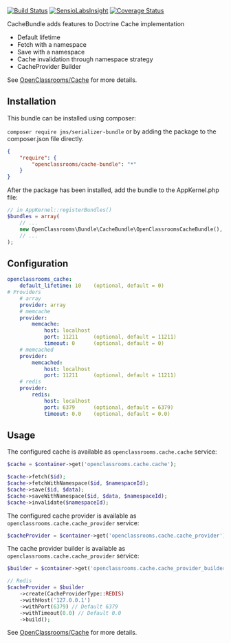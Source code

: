[![Build Status](https://travis-ci.org/OpenClassrooms/CacheBundle.svg?branch=master)](https://travis-ci.org/OpenClassrooms/CacheBundle)
[![SensioLabsInsight](https://insight.sensiolabs.com/projects/b04e23bf-8e36-4704-801e-bb29a7719ed3/mini.png)](https://insight.sensiolabs.com/projects/b04e23bf-8e36-4704-801e-bb29a7719ed3)
[![Coverage Status](https://coveralls.io/repos/OpenClassrooms/CacheBundle/badge.png?branch=master)](https://coveralls.io/r/OpenClassrooms/CacheBundle?branch=master)

CacheBundle adds features to Doctrine Cache implementation
- Default lifetime
- Fetch with a namespace
- Save with a namespace
- Cache invalidation through namespace strategy
- CacheProvider Builder

See [OpenClassrooms/Cache](https://github.com/OpenClassrooms/Cache) for more details.

## Installation
This bundle can be installed using composer:

```composer require jms/serializer-bundle```
or by adding the package to the composer.json file directly.

```json
{
    "require": {
        "openclassrooms/cache-bundle": "*"
    }
}
```

After the package has been installed, add the bundle to the AppKernel.php file:

```php
// in AppKernel::registerBundles()
$bundles = array(
    // ...
    new OpenClassrooms\Bundle\CacheBundle\OpenClassroomsCacheBundle(),
    // ...
);
```

## Configuration
```yaml
openclassrooms_cache:
    default_lifetime: 10    (optional, default = 0)
# Providers
    # array
    provider: array
    # memcache
    provider:
        memcache:
            host: localhost
            port: 11211     (optional, default = 11211)
            timeout: 0      (optional, default = 0)
    # memcached
    provider:
        memcached:
            host: localhost
            port: 11211     (optional, default = 11211)
    # redis            
    provider:
        redis:
            host: localhost
            port: 6379      (optional, default = 6379)
            timeout: 0.0    (optional, default = 0.0)
```
## Usage
The configured cache is available as ```openclassrooms.cache.cache``` service:
```php
$cache = $container->get('openclassrooms.cache.cache');

$cache->fetch($id);
$cache->fetchWithNamespace($id, $namespaceId);
$cache->save($id, $data);
$cache->saveWithNamespace($id, $data, $namespaceId);
$cache->invalidate($namespaceId);

```

The configured cache provider is available as ```openclassrooms.cache.cache_provider``` service:
```php
$cacheProvider = $container->get('openclassrooms.cache.cache_provider');
```

The cache provider builder is available as ```openclassrooms.cache.cache_provider``` service:
```php
$builder = $container->get('openclassrooms.cache.cache_provider_builder');

// Redis
$cacheProvider = $builder
    ->create(CacheProviderType::REDIS)
    ->withHost('127.0.0.1')
    ->withPort(6379) // Default 6379
    ->withTimeout(0.0) // Default 0.0
    ->build();
```

See [OpenClassrooms/Cache](https://github.com/OpenClassrooms/Cache) for more details.


